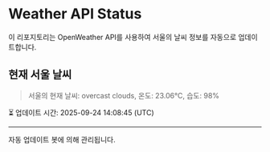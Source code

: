 
# Weather API Status

이 리포지토리는 OpenWeather API를 사용하여 서울의 날씨 정보를 자동으로 업데이트합니다.

## 현재 서울 날씨
> 서울의 현재 날씨: overcast clouds, 온도: 23.06°C, 습도: 98%

⏳ 업데이트 시간: 2025-09-24 14:08:45 (UTC)

---
자동 업데이트 봇에 의해 관리됩니다.

